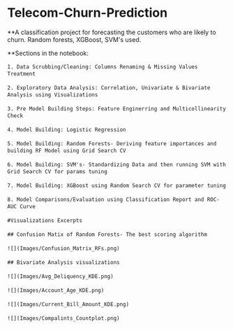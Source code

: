 # Telecom-Churn-Prediction

**A classification project for forecasting the customers who are likely to churn. Random forests, XGBoost, SVM's used.

**Sections in the notebook:
    
    1. Data Scrubbing/Cleaning: Columns Renaming & Missing Values Treatment

    2. Exploratory Data Analysis: Correlation, Univariate & Bivariate Analysis using Visualizations
    
    3. Pre Model Building Steps: Feature Enginerring and Multicollinearity Check
    
    4. Model Building: Logistic Regression
    
    5. Model Building: Random Forests- Deriving feature importances and building RF Model using Grid Search CV
    
    6. Model Building: SVM's- Standardizing Data and then running SVM with Grid Search CV for params tuning
    
    7. Model Building: XGBoost using Random Search CV for parameter tuning
    
    8. Model Comparisons/Evaluation using Classification Report and ROC-AUC Curve
    
    #Visualizations Excerpts
    
    ## Confusion Matix of Random Forests- The best scoring algorithm
    
    ![](Images/Confusion_Matrix_RFs.png)
    
    ## Bivariate Analysis visualizations
    
    ![](Images/Avg_Deliquency_KDE.png)
    
    ![](Images/Account_Age_KDE.png)
    
    ![](Images/Current_Bill_Amount_KDE.png)
    
    ![](Images/Compalints_Countplot.png)
    
